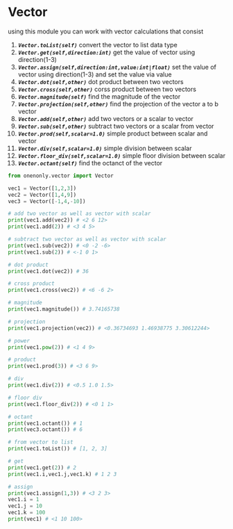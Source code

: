 # Vector
using this module you can work with vector calculations that consist

1. ***`Vector.toList(self)`*** convert the vector to list data type
2. ***`Vector.get(self,direction:int)`*** get the value of vector using direction(1-3)
3. ***`Vector.assign(self,direction:int,value:int|float)`*** set the value of vector using direction(1-3) and set the value via value
4. ***`Vector.dot(self,other)`*** dot product between two vectors
5. ***`Vector.cross(self,other)`*** corss product between two vectors
6. ***`Vector.magnitude(self)`*** find the magnitude of the vector
7. ***`Vector.projection(self,other)`*** find the projection of the vector a to b vector
8. ***`Vector.add(self,other)`*** add two vectors or a scalar to vector
9. ***`Vector.sub(self,other)`*** subtract two vectors or a scalar from vector
10. ***`Vector.prod(self,scalar=1.0)`*** simple product between scalar and vector
11. ***`Vector.div(self,scalar=1.0)`*** simple division between scalar
13. ***`Vector.floor_div(self,scalar=1.0)`*** simple floor division between scalar
14. ***`Vector.octant(self)`*** find the octanct of the vector

```python
from onenonly.vector import Vector

vec1 = Vector([1,2,3])
vec2 = Vector([1,4,9])
vec3 = Vector([-1,4,-10])

# add two vector as well as vector with scalar
print(vec1.add(vec2)) # <2 6 12>
print(vec1.add(2)) # <3 4 5>

# subtract two vector as well as vector with scalar
print(vec1.sub(vec2)) # <0 -2 -6>
print(vec1.sub(2)) # <-1 0 1>

# dot product
print(vec1.dot(vec2)) # 36

# cross product
print(vec1.cross(vec2)) # <6 -6 2>

# magnitude
print(vec1.magnitude()) # 3.74165738

# projection
print(vec1.projection(vec2)) # <0.36734693 1.46938775 3.30612244>

# power
print(vec1.pow(2)) # <1 4 9>

# product
print(vec1.prod(3)) # <3 6 9>

# div
print(vec1.div(2)) # <0.5 1.0 1.5>

# floor div
print(vec1.floor_div(2)) # <0 1 1>

# octant
print(vec1.octant()) # 1
print(vec3.octant()) # 6

# from vector to list
print(vec1.toList()) # [1, 2, 3]

# get
print(vec1.get(2)) # 2
print(vec1.i,vec1.j,vec1.k) # 1 2 3

# assign
print(vec1.assign(1,3)) # <3 2 3>
vec1.i = 1
vec1.j = 10
vec1.k = 100
print(vec1) # <1 10 100>
```
